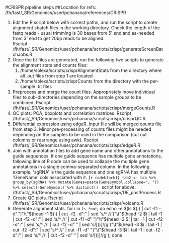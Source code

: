 #CRISPR pipeline steps
##Location for refs: /fh/fast/_SR/Genomics/user/pchanana/references/CRISPR

1. Edit the R script below with correct paths, and run the script to create alignment sbatch files in the working directory.
   Check the length of the fastq reads - usual trimming is 30 bases from 5' end and as-needed from 3' end to get 20bp reads to be aligned.  
	Rscript /fh/fast/_SR/Genomics/user/pchanana/scripts/crispr/generateScreenBatchJobs.R 
2. Once the bt files are generated, run the following two scripts to generate the alignment stats and counts files:
	1. /home/solexa/scripts/crisprAlignmentStats from the directory where all .out files from step 1 are located
	2. /home/solexa/scripts/crisprCounts from the directory with the per-sample .bt files
3. Preprocess and merge the count files. Appropriately move individual files to sub-directories depending on the sample groups to be combined.
	Rscript /fh/fast/_SR/Genomics/user/pchanana/scripts/crispr/mergeCounts.R 
4. QC plots: PCA, boxplots and correlation matrices.
	Rscript /fh/fast/_SR/Genomics/user/pchanana/scripts/crispr/crisprQC.R 
5. Differential expression using edgeR. Input file will be merged counts file from step 3. Minor pre-processing of counts files might be needed depending on the samples to be used in the comparison (cut out columns or rearrange using awk).
	Rscript /fh/fast/_SR/Genomics/user/pchanana/scripts/crispr/edgeR.R 
6. Join with annotation files to add gene name and other annotations to the guide sequences. If one guide sequence has multiple gene annotations, following line of R code can be used to collapse the multiple gene annotations in a single comma-separated column.
	In the following example, 'sgRNA' is the guide sequence and one sgRNA has multiple 'GeneName' cols associated with it. 
	`{r codeblock1}
	tab2 <- tab %>% group_by(sgRNA) %>% mutate(Genes=paste(GeneSymbol,collapse=", ")) %>% select(-GeneSymbol) %>% distinct()
	`
	script for above: /fh/fast/_SR/Genomics/user/pchanana/scripts/crispr/DE_postProcess.R
7. Create QC plots.
	Rscript /fh/fast/_SR/Genomics/user/pchanana/scripts/crispr/volcano.R
8. Generate alignment stats.
	for i in `ls *out`; do echo -e $(ls ${i} | cut -f1 -d".")"\t"$(head -1 ${i} | cut -f2 -d":" | sed 's/^ //')"\t"$(head -2 $i | tail -1 | cut -f2 -d":" | sed 's/^ //' | cut -f1 -d" ")"\t"$(head -2 $i | tail -1 | cut -f2 -d":" | sed 's/^ //' | cut -f2 -d" " | sed 's/[()]//g')"\t"$(head -3 $i | tail -1 | cut -f2 -d":" | sed 's/^ //' | cut -f1 -d" ")"\t"$(head -3 $i | tail -1 | cut -f2 -d":" | sed 's/^ //' | cut -f2 -d" " | sed 's/[()]//g'); done	 
